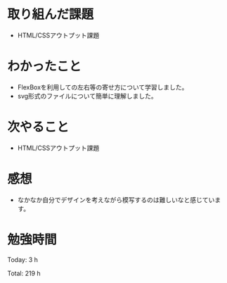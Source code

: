 # 取り組んだ課題
- HTML/CSSアウトプット課題

# わかったこと
- FlexBoxを利用しての左右等の寄せ方について学習しました。
- svg形式のファイルについて簡単に理解しました。

# 次やること
- HTML/CSSアウトプット課題

# 感想
- なかなか自分でデザインを考えながら模写するのは難しいなと感じています。  



# 勉強時間
Today: 3 h

Total: 219 h
